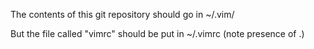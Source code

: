 The contents of this git repository should go in ~/.vim/

But the file called "vimrc" should be put in ~/.vimrc (note presence of .)
